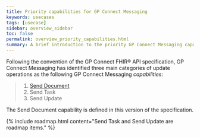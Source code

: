 ```yaml
---
title: Priority capabilities for GP Connect Messaging
keywords: usecases
tags: [usecase]
sidebar: overview_sidebar
toc: false
permalink: overview_priority_capabilities.html
summary: A brief introduction to the priority GP Connect Messaging capabilities
---
```


Following the convention of the GP Connect FHIR&reg; API specification, GP Connect Messaging has identified three main categories of update operations as the following GP Connect Messaging *capabilities*:

>1. [Send Document](senddocument.html)
>2. Send Task
>3. Send Update

The Send Document capability is defined in this version of the specification.

{% include roadmap.html content="Send Task and Send Update are roadmap items." %}
